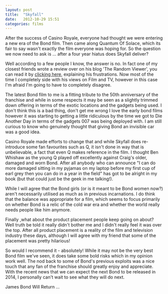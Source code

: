 ```yaml
---
layout: post
title:  "Skyfall"
date:   2012-10-29 15:51
categories: films
---
```

After the success of Casino Royale, everyone had thought we were entering a new era of the Bond film. Then came along Quantum Of Solace, which its fair to say wasn't exactly  the film everyone was hoping for. So the question we now need to ask is … after a four year hiatus does Skyfall deliver?

Well according to a few people I know, the answer is no. In fact one of my closest friends wrote a review over on his blog 'The Random Viewer', you can read it by [clicking here](http://therandomviewer.wordpress.com/2012/10/26/skyfall-how-the-mighty-have-fallen/ "clicking here"), explaining his frustrations. Now most of the time I completely side with his views on Film and TV, however in this case I'm afraid I'm going to have to completely disagree.

The latest Bond film to me is a fitting tribute to the 50th anniversary of the franchise and while in some respects it may be seen as a slightly trimmed down offering in terms of the exotic locations and the gadgets being used. I don't think this is a bad thing, don't get me wrong I love the early bond films however it was starting to getting a little ridiculous by the time we got to Die Another Day in terms of the gadgets 007 was being deployed with. I am still curious to know who genuinely thought that giving Bond an invisible car was a good idea.

Casino Royale made efforts to change that and while Skyfall does re-introduce some fan favourites such as Q, it isn't done in way that is unbelievable, a fact that even Q makes reference in the film. I thought Ben Whishaw as the young Q played off excellently against Craig's older, damaged and worn Bond. After all anybody who can announce "I can do more damaged sitting in my pyjamas on my laptop before my first cup of earl grey then you can do in a year in the field" has got to be alright in my book (but that could just be the geek in me talking!).

While I will agree that the Bond girls (or is it meant to be Bond women now?) aren't necessarily utilised as much as in previous incarnations. I do think that the balance was appropriate for a film, which seems to focus primarily on whether Bond is a relic of the cold war era and whether the world really needs people like him anymore.

Finally ,what about the product placement people keep going on about? Well truth be told it really didn't bother me and I didn't really feel it was over the top. After all product placement is a reality of the film and television industry these days, although I will agree with my friend that some of the placement was pretty hilarious!

So would I recommend it - absolutely! While it may not be the very best Bond film we've seen, it does take some bold risks which in my opinion work well. The nod back to some of Bond's previous exploits was a nice touch that any fan of the franchise should greatly enjoy and appreciate. With the recent news that we can expect the next Bond to be released in 2014, I personally can't wait to see what they will do next. 

James Bond Will Return …



